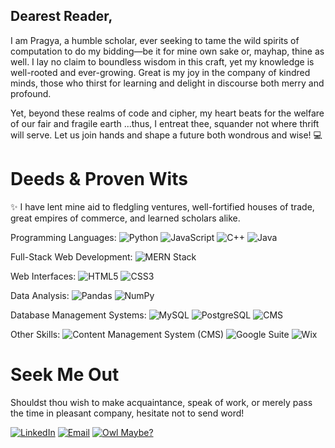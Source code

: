 ## Dearest Reader,
I am Pragya, a humble scholar, ever seeking to tame the wild spirits of computation to do my bidding—be it for mine own sake or, mayhap, thine as well. I lay no claim to boundless wisdom in this craft, yet my knowledge is well-rooted and ever-growing. Great is my joy in the company of kindred minds, those who thirst for learning and delight in discourse both merry and profound.

Yet, beyond these realms of code and cipher, my heart beats for the welfare of our fair and fragile earth ...thus, I entreat thee, squander not where thrift will serve. Let us join hands and shape a future both wondrous and wise! 💻


# Deeds & Proven Wits

✨ I have lent mine aid to fledgling ventures, well-fortified houses of trade, great empires of commerce, and learned scholars alike.

Programming Languages:
![Python](https://img.shields.io/badge/Python-555555)
![JavaScript](https://img.shields.io/badge/JavaScript-ES6-555555)
![C++](https://img.shields.io/badge/C++-555555)
![Java](https://img.shields.io/badge/Java-8-555555)

Full-Stack Web Development:
![MERN Stack](https://img.shields.io/badge/MERN%20Stack-MongoDB%2C%20Express%2C%20React%2C%20Node-555555)

Web Interfaces:
![HTML5](https://img.shields.io/badge/HTML5-555555)
![CSS3](https://img.shields.io/badge/CSS3-555555)

Data Analysis:
![Pandas](https://img.shields.io/badge/Pandas-555555)
![NumPy](https://img.shields.io/badge/NumPy-555555)

Database Management Systems:
![MySQL](https://img.shields.io/badge/MySQL-555555)
![PostgreSQL](https://img.shields.io/badge/PostgreSQL-555555)
![CMS](https://img.shields.io/badge/CMS-555555)

Other Skills:
![Content Management System (CMS)](https://img.shields.io/badge/CMS-555555)
![Google Suite](https://img.shields.io/badge/Google%20Suite-555555)
![Wix](https://img.shields.io/badge/Wix-555555)


# Seek Me Out

Shouldst thou wish to make acquaintance, speak of work, or merely pass the time in pleasant company, hesitate not to send word!

[![LinkedIn](https://img.shields.io/badge/LinkedIn-Connect-blue)](https://www.linkedin.com/in/pragya-jain-io)
[![Email](https://img.shields.io/badge/Email-Send%20an%20Email-red)](mailto:123pragya.jain122@gmail.com)
[![Owl Maybe?](https://img.shields.io/badge/Owl-Send%20an%20Owl-pink)](mailto:123pragya.jain122@gmail.com)
